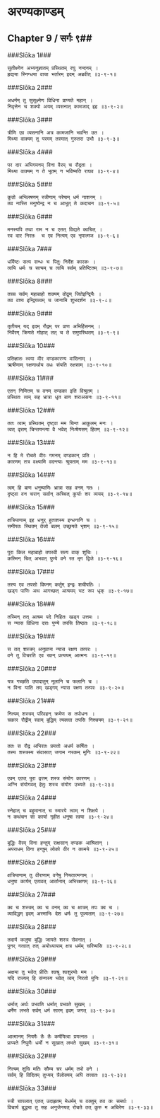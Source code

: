 अरण्यकाण्डम्
===============================


## Chapter 9  / सर्गः ९##


###Slōka 1###


    सुतीक्ष्णेन अभ्यनुज्ञातम् प्रस्थितम् रघु नन्दनम् ।
    हृद्यया स्निग्धया वाचा भर्तारम् इदम् अब्रवीत् ॥३-९-१॥


###Slōka 2###


    अधर्मम् तु सुसूक्ष्मेण विधिना प्राप्यते महान् ।
    निवृत्तेन च शक्यो अयम् व्यसनात् कामजाद् इह ॥३-९-२॥


###Slōka 3###


    त्रीणि एव व्यसनानि अत्र कामजानि भवन्ति उत ।
    मिथ्या वाक्यम् तु परमम् तस्मात् गुरुतरा उभौ ॥३-९-३॥


###Slōka 4###


    पर दार अभिगमनम् विना वैरम् च रौद्रता ।
    मिथ्या वाक्यम् न ते भूतम् न भविष्यति राघव ॥३-९-४॥


###Slōka 5###


    कुतो अभिलषणम् स्त्रीणाम् परेषाम् धर्म नाशनम् ।
    तव नास्ति मनुष्येन्द्र न च आभूत् ते कदाचन ॥३-९-५॥


###Slōka 6###


    मनस्यपि तथा राम न च एतत् विद्यते क्वचित् ।
    स्व दार निरतः  च एव नित्यम् एव नृपात्मज ॥३-९-६॥


###Slōka 7###


    धर्मिष्टः सत्य सन्धः च पितुः निर्देश कारकः ।
    त्वयि धर्मः च सत्यम् च त्वयि सर्वम् प्रतिष्टितम् ॥३-९-७॥


###Slōka 8###


    तच्च सर्वम् महाबाहो शक्यम् वोढुम् जितेइन्द्रियैः ।
    तव वश्य इन्द्रियत्वम् च जानामि शुभदर्शन ॥३-९-८॥


###Slōka 9###


    तृतीयम् यद् इदम् रौद्रम् पर प्राण अभिहिंसनम् ।
    निर्वैरम् क्रियते मोहात् तत् च ते समुपस्थितम् ॥३-९-९॥


###Slōka 10###


    प्रतिज्ञातः त्वया वीर दण्डकारण्य वासिनाम् ।
    ऋषीणाम् रक्षणार्थाय वधः संयति रक्षसाम् ॥३-९-१०॥


###Slōka 11###


    एतन् निमित्तम् च वनम् दण्डका इति विश्रुतम् ।
    प्रस्थितः त्वम् सह भ्रात्रा धृत बाण शराअसनः ॥३-९-११॥


###Slōka 12###


    ततः त्वाम् प्रस्थितम् दृष्ट्वा मम चिन्त आकुलम् मनः ।
    त्वत् वृत्तम् चिन्तयन्त्या वै भवेत् निःश्रेयसम् हितम् ॥३-९-१२॥


###Slōka 13###


    न हि मे रोचते वीरः गमनम् दण्डकान् प्रति ।
    कारणम् तत्र वक्ष्यामि वदन्त्याः श्रूयताम् मम ॥३-९-१३॥


###Slōka 14###


    त्वम् हि बाण धनुष्पाणिः भ्रात्रा सह वनम् गतः ।
    दृष्ट्वा वन चरान् सर्वान् कच्चित् कुर्याः शर व्ययम् ॥३-९-१४॥


###Slōka 15###


    क्षत्रियाणाम् इह धनुर् हुताशस्य इन्धनानि च ।
    समीपतः स्थितम् तेजो बलम् उच्छ्रयते भृशम् ॥३-९-१५॥


###Slōka 16###


    पुरा किल महाबाहो तपस्वी सत्य वाक् शुचिः ।
    कस्मिन् चित् अभवत् पुण्ये वने रत मृग द्विजे ॥३-९-१६॥


###Slōka 17###


    तस्य एव तपसो विघ्नम् कर्तुम् इन्द्रः शचीपतिः ।
    खड्ग पाणिः अथ आगच्छत् आश्रमम् भट रूप धृक् ॥३-९-१७॥


###Slōka 18###


    तस्मिन् तत् आश्रम पदे निहितः खड्ग उत्तमः ।
    स न्यास विधिना दत्तः पुण्ये तपसि तिष्ठतः ॥३-९-१८॥


###Slōka 19###


    स तत् शस्त्रम् अनुप्राप्य न्यास रक्षण तत्परः ।
    वने तु विचरति एव रक्षन् प्रत्ययम् आत्मनः ॥३-९-१९॥


###Slōka 20###


    यत्र गच्छति उपादातुम् मूलानि च फलानि च ।
    न विना याति तम् खड्गम् न्यास रक्षण तत्परः ॥३-९-२०॥


###Slōka 21###


    नित्यम् शस्त्रम् परिवहन् क्रमेण स तपोधनः ।
    चकार रौद्रीम् स्वाम् बुद्धिम् त्यक्त्वा तपसि निश्चयम् ॥३-९-२१॥


###Slōka 22###


    ततः स रौद्र अभिरतः प्रमत्तो अधर्म कर्षितः ।
    तस्य शस्त्रस्य संवासात् जगाम नरकम् मुनिः ॥३-९-२२॥


###Slōka 23###


    एवम् एतत् पुरा वृत्तम् शस्त्र संयोग कारणम् ।
    अग्नि संयोगवत् हेतुः शस्त्र संयोग उच्यते ॥३-९-२३॥


###Slōka 24###


    स्नेहात् च बहुमानात् च स्मारये त्वाम् न शिक्षये ।
    न कथंचन सा कार्या गृहीत धनुषा त्वया ॥३-९-२४॥


###Slōka 25###


    बुद्धिः वैरम् विना हन्तुम् राक्षसान् दण्डक आश्रितान् ।
    अपराधम् विना हन्तुम् लोको वीर न कामये ॥३-९-२५॥


###Slōka 26###


    क्षत्रियाणाम् तु वीराणाम् वनेषु नियतात्मनाम् ।
    धनुषा कार्यम् एतावत् आर्तानाम् अभिरक्षणम् ॥३-९-२६॥


###Slōka 27###


    क्व च शस्त्रम् क्व च वनम् क्व च क्षात्रम् तपः क्व च ।
    व्याविद्धम् इदम् अस्माभिः देश धर्मः तु पूज्यताम् ॥३-९-२७॥


###Slōka 28###


    तदार्य कलुषा बुद्धिः जायते शस्त्र सेवनात् ।
    पुनर् गत्वात् तत् अयोध्यायाम् क्षत्र धर्मम् चरिष्यसि ॥३-९-२८॥


###Slōka 29###


    अक्षया तु भवेत् प्रीतिः श्वश्रू श्वशुरयोः मम ।
    यदि राज्यम् हि संन्यस्य भवेत् त्वम् निरतो मुनिः ॥३-९-२९॥


###Slōka 30###


    धर्मात् अर्थः प्रभवति धर्मात् प्रभवते सुखम् ।
    धर्मेण लभते सर्वम् धर्म सारम् इदम् जगत् ॥३-९-३०॥


###Slōka 31###


    आत्मानम् नियमैः तैः तैः कर्षयित्वा प्रयत्नतः ।
    प्राप्यते निपुणैः धर्मो न सुखात् लभते सुखम् ॥३-९-३१॥


###Slōka 32###


    नित्यम् शुचि मतिः सौम्य चर धर्मम् तपो वने ।
    सर्वम् हि विदितम् तुभ्यम् त्रैलोक्यम् अपि तत्त्वतः ॥३-९-३२॥


###Slōka 33###


    स्त्री चापलात् एतत् उदाहृतम् मेधर्मम् च वक्तुम् तव कः समर्थः ।
    विचार्य बुद्ध्या तु सह अनुजेनयत् रोचते तत् कुरु म अचिरेण ॥३-९-३३॥


